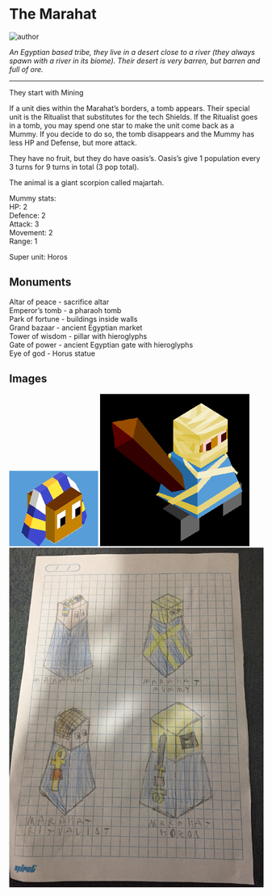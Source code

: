 # The Marahat

![author](https://img.shields.io/badge/author-T%20Shadow%237569-%237289DA)

*An Egyptian based tribe, they live in a desert close to a river (they always spawn with a river in its biome). Their desert is very barren, but barren and full of ore.*

---

They start with Mining

If a unit dies within the Marahat’s borders, a tomb appears. Their special unit is the Ritualist that substitutes for the tech Shields. If the Ritualist goes in a tomb, you may spend one star to make the unit come back as a Mummy. If you decide to do so, the tomb disappears and the Mummy has less HP and Defense, but more attack. 

They have no fruit, but they do have oasis’s. Oasis’s give 1 population every 3 turns for 9 turns in total (3 pop total).

The animal is a giant scorpion called majartah.

Mummy stats:  
HP: 2  
Defence: 2  
Attack: 3  
Movement: 2  
Range: 1  

Super unit: Horos  

## Monuments

Altar of peace - sacrifice altar  
Emperor’s tomb - a pharaoh tomb  
Park of fortune - buildings inside walls  
Grand bazaar - ancient Egyptian market  
Tower of wisdom - pillar with hieroglyphs  
Gate of power - ancient Egyptian gate with hieroglyphs  
Eye of god - Horus statue 

## Images

![head](images/marahat0.jpg)
![mummy](images/marahat1.png)
![units](images/marahat2.jpg)
